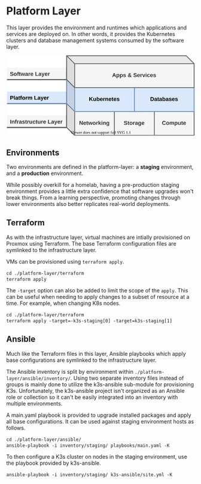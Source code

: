 # Platform Layer

This layer provides the environment and runtimes which applications and services are deployed on. In other words, it provides the Kubernetes clusters and database management systems consumed by the software layer.

![layers](assets/homelab-layers-pf.svg)

## Environments

Two environments are defined in the platform-layer: a **staging** environment, and a **production** environment.

While possibly overkill for a homelab, having a pre-production staging environment provides a little extra confidence that software upgrades won't break things. From a learning perspective, promoting changes through lower environments also better replicates real-world deployments.

## Terraform

As with the infrastructure layer, virtual machines are intially provisioned on Proxmox using Terraform. The base Terraform configuration files are symlinked to the infrastructure layer.

VMs can be provisioned using `terraform apply`.

```
cd ./platform-layer/terraform
terraform apply
```

The `-target` option can also be added to limit the scope of the `apply`. This can be useful when needing to apply changes to a subset of resource at a time. For example, when changing K8s nodes.

```
cd ./platform-layer/terraform
terraform apply -target=-k3s-staging[0] -target=k3s-staging[1]
```

## Ansible

Much like the Terraform files in this layer, Ansible playbooks which apply base configurations are symlinked to the infrastructure layer.

The Ansible inventory is split by environment within `./platform-layer/ansible/inventory/`. Using two separate inventory files instead of groups is mainly done to utilize the k3s-ansible sub-module for provisioning K3s. Unfortunately, the k3s-ansible project isn't organized as an Ansible role or collection so it can't be easily integrated into an inventory with multiple environments.

A main.yaml playbook is provided to upgrade installed packages and apply all base configurations. It can be used against staging environment hosts as follows.

```
cd ./platform-layer/ansible/
ansible-playbook -i inventory/staging/ playbooks/main.yaml -K
```

To then configure a K3s cluster on nodes in the staging environment, use the playbook provided by k3s-ansible.

```
ansible-playbook -i inventory/staging/ k3s-ansible/site.yml -K
```
